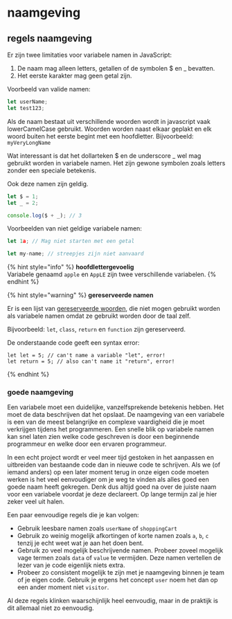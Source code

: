 # naamgeving

## regels naamgeving

Er zijn twee limitaties voor variabele namen in JavaScript:

1. De naam mag alleen letters, getallen of de symbolen $ en \_ bevatten.
2. Het eerste karakter mag geen getal zijn.

Voorbeeld van valide namen:

```javascript
let userName;
let test123;
```

Als de naam bestaat uit verschillende woorden wordt in javascript vaak lowerCamelCase gebruikt. Woorden worden naast elkaar geplakt en elk woord buiten het eerste begint met een hoofdletter. Bijvoorbeeld: `myVeryLongName`

Wat interessant is dat het dollarteken $ en de underscore \_ wel mag gebruikt worden in variabele namen. Het zijn gewone symbolen zoals letters zonder een speciale betekenis.

Ook deze namen zijn geldig.

```javascript
let $ = 1;
let _ = 2;

console.log($ + _); // 3
```

Voorbeelden van niet geldige variabele namen:

```javascript
let 1a; // Mag niet starten met een getal

let my-name; // streepjes zijn niet aanvaard
```

{% hint style="info" %}
**hoofdlettergevoelig**\
Variabele genaamd `apple` en `AppLE` zijn twee verschillende variabelen.
{% endhint %}

{% hint style="warning" %}
**gereserveerde namen**

Er is een lijst van [gereserveerde woorden](https://developer.mozilla.org/en-US/docs/Web/JavaScript/Reference/Lexical_grammar#keywords), die niet mogen gebruikt worden als variabele namen omdat ze gebruikt worden door de taal zelf.

Bijvoorbeeld: `let`, `class`, `return` en `function` zijn gereserveerd.

De onderstaande code geeft een syntax error:

```
let let = 5; // can't name a variable "let", error!
let return = 5; // also can't name it "return", error!
```
{% endhint %}

### goede naamgeving

Een variabele moet een duidelijke, vanzelfsprekende betekenis hebben. Het moet de data beschrijven dat het opslaat. De naamgeving van een variabele is een van de meest belangrijke en complexe vaardigheid die je moet verkrijgen tijdens het programmeren. Een snelle blik op variabele namen kan snel laten zien welke code geschreven is door een beginnende programmeur en welke door een ervaren programmeur.

In een echt project wordt er veel meer tijd gestoken in het aanpassen en uitbreiden van bestaande code dan in nieuwe code te schrijven. Als we (of iemand anders) op een later moment terug in onze eigen code moeten werken is het veel eenvoudiger om je weg te vinden als alles goed een goede naam heeft gekregen. Denk dus altijd goed na over de juiste naam voor een variabele voordat je deze declareert. Op lange termijn zal je hier zeker veel uit halen.

Een paar eenvoudige regels die je kan volgen:

* Gebruik leesbare namen zoals `userName` of `shoppingCart`
* Gebruik zo weinig mogelijk afkortingen of korte namen zoals `a`, `b`, `c` tenzij je echt weet wat je aan het doen bent.
* Gebruik zo veel mogelijk beschrijvende namen. Probeer zoveel mogelijk vage termen zoals `data` of `value` te vermijden. Deze namen vertellen de lezer van je code eigenlijk niets extra.
* Probeer zo consistent mogelijk te zijn met je naamgeving binnen je team of je eigen code. Gebruik je ergens het concept `user` noem het dan op een ander moment niet `visitor`.

Al deze regels klinken waarschijnlijk heel eenvoudig, maar in de praktijk is dit allemaal niet zo eenvoudig.
